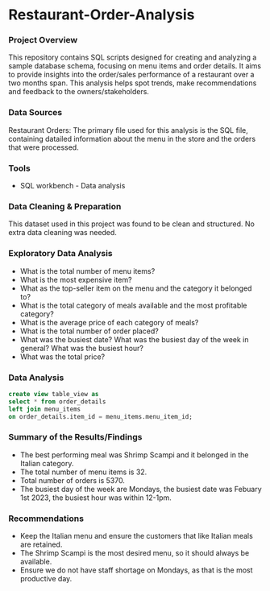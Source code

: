 # Restaurant-Order-Analysis

### Project Overview

This repository contains SQL scripts designed for creating and analyzing a sample database schema, focusing on menu items and order details. It aims to provide insights into the order/sales performance of a restaurant over a two months span. This analysis helps spot trends, make recommendations and feedback to the owners/stakeholders.

### Data Sources

Restaurant Orders:  The primary file used for this analysis is the SQL file, containing datailed information about the menu in the store and the orders that were processed.

### Tools

- SQL workbench - Data analysis

### Data Cleaning & Preparation

This dataset used in this project was found to be clean and structured. No extra data cleaning was needed.

### Exploratory Data Analysis

- What is the total number of menu items?
- What is the most expensive item?
- What as the top-seller item on the menu and the category it belonged to?
- What is the total category of meals available and the most profitable category?
- What is the average price of each category of meals?
- What is the total number of order placed?
- What was the busiest date? What was the busiest day of the week in general? What was the busiest hour?
- What was the total price?

### Data Analysis

```sql
create view table_view as 
select * from order_details
left join menu_items
on order_details.item_id = menu_items.menu_item_id;
```

### Summary of the Results/Findings

- The best performing meal was Shrimp Scampi and it belonged in the Italian category.
- The total number of menu items is 32.
- Total number of orders is 5370.
- The busiest day of the week are Mondays, the busiest date was Febuary 1st 2023, the busiest hour was within 12-1pm.

### Recommendations

- Keep the Italian menu and ensure the customers that like Italian meals are retained.
- The Shrimp Scampi is the most desired menu, so it should always be available.
- Ensure we do not have staff shortage on Mondays, as that is the most productive day.
